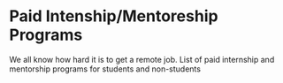 # Paid Intenship/Mentoreship Programs

We all know how hard it is to get a remote job. List of paid internship and mentorship programs for students and non-students
